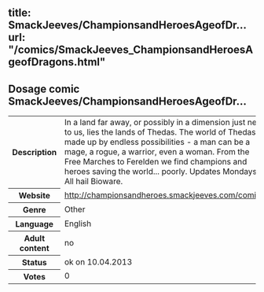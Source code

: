 title: SmackJeeves/ChampionsandHeroesAgeofDr...
url: "/comics/SmackJeeves_ChampionsandHeroesAgeofDragons.html"
---
Dosage comic SmackJeeves/ChampionsandHeroesAgeofDr...
-----------------------------------------

<table class="comicinfo">
<tr>
<th>Description</th><td>In a land far away, or possibly in a dimension just next to us, lies the lands of Thedas. The world of Thedas is made up by endless possibilities - a man can be a mage, a rogue, a warrior, even a woman. From the Free Marches to Ferelden we find champions and heroes saving the world... poorly. Updates Mondays. All hail Bioware.</td>
</tr>
<tr>
<th>Website</th><td><a href="http://championsandheroes.smackjeeves.com/comics/">http://championsandheroes.smackjeeves.com/comics/</a></td>
</tr>
<tr>
<th>Genre</th><td>Other</td>
</tr>
<tr>
<th>Language</th><td>English</td>
</tr>
<tr>
<th>Adult content</th><td>no</td>
</tr>
<tr>
<th>Status</th><td>ok on 10.04.2013</td>
</tr>
<tr>
<th>Votes</th><td>0</div></td>
</tr>
</table>
